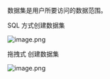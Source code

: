 数据集是用户所要访问的数据范围。

SQL 方式创建数据集

![image.png](https://img1.jcloudcs.com/cms/1b6fbd5b-8e99-4725-aaf0-2345ab9c161820180514220307.png)

拖拽式 创建数据集

![image.png](https://img1.jcloudcs.com/cms/3e03150d-64b1-4b69-9091-35f987e6db3120180514221406.png)